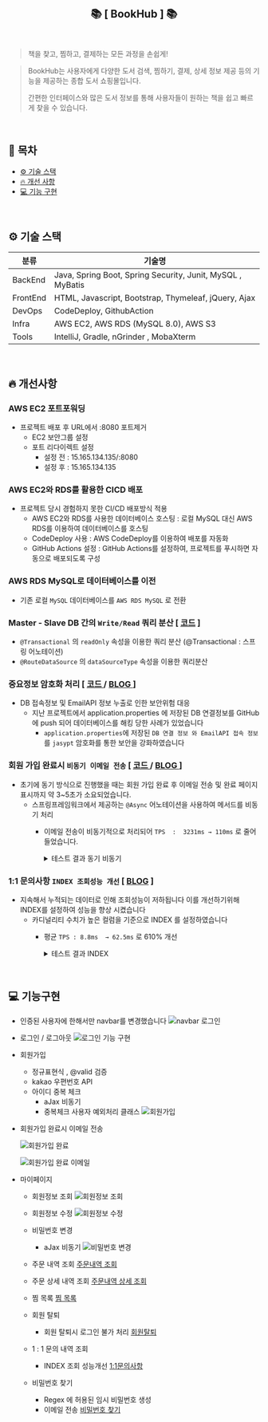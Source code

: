 <h2 align="center">📚 [ BookHub ] 📚</h2>

<br>

> 책을 찾고, 찜하고, 결제하는 모든 과정을 손쉽게!

>BookHub는 사용자에게 다양한 도서 검색, 찜하기, 결제, 상세 정보 제공 등의 기능을 제공하는 종합 도서 쇼핑몰입니다.
>
>간편한 인터페이스와 많은 도서 정보를 통해 사용자들이 원하는 책을 쉽고 빠르게 찾을 수 있습니다.





<br>

## 🐥 목차
- [⚙ 기술 스택](#기술-스택)
- [🔥 개선 사항](#개선-사항)
- [💻 기능 구현](#기능-구현)

<br>


## ⚙ 기술 스택 <a name="기술-스택"></a>


| 분류       | 기술명                                                        |
|----------|------------------------------------------------------------|
| BackEnd  | Java, Spring Boot, Spring Security, Junit, MySQL , MyBatis |
| FrontEnd | HTML, Javascript, Bootstrap,  Thymeleaf, jQuery, Ajax      |
| DevOps   | CodeDeploy, GithubAction                                   |
| Infra    | AWS EC2, AWS RDS (MySQL 8.0), AWS S3                       |
| Tools    | IntelliJ, Gradle, nGrinder , MobaXterm                     |

<br>


## 🔥 개선사항 <a name="개선-사항"></a><br>


### AWS EC2 포트포워딩
  - 프로젝트 배포 후 URL에서 :8080 포트제거
    - EC2 보안그룹 설정
    - 포트 리다이렉트 설정 
      -  설정 전 : 15.165.134.135/:8080 
      -  설정 후 : 15.165.134.135


### AWS EC2와 RDS를 활용한 CICD 배포
  - 프로젝트 당시 경험하지 못한 CI/CD 배포방식 적용
    - AWS EC2와 RDS를 사용한 데이터베이스 호스팅 : 로컬 MySQL 대신 AWS RDS를 이용하여 데이터베이스를 호스팅
    - CodeDeploy 사용 : AWS CodeDeploy를 이용하여 배포를 자동화
    - GitHub Actions 설정 : GitHub Actions를 설정하여, 프로젝트를 푸시하면 자동으로 배포되도록 구성


### AWS RDS MySQL로 데이터베이스를 이전
  - 기존 로컬 `MySQL` 데이터베이스를 `AWS RDS MySQL` 로 전환


### Master - Slave DB 간의 `Write/Read` 쿼리 분산 [ [코드](https://github.com/gi-dor/BookHub_AWS/blob/30fcb619ad22758e65fe71214f00f1c8ec493e8e/src/main/java/com/example/bookhub/config/DataSourceConfiguration.java#L16-L62) ]
  - `@Transactional` 의 `readOnly` 속성을 이용한 쿼리 분산 (@Transactional : 스프링 어노테이션)
  - `@RouteDataSource` 의 `dataSourceType` 속성을 이용한 쿼리분산


### 중요정보 암호화 처리 [ [ 코드 ](https://github.com/gi-dor/BookHub_AWS/blob/30fcb619ad22758e65fe71214f00f1c8ec493e8e/src/main/java/com/example/bookhub/config/JasyptConfig.java#L16-L35) / [ BLOG ](https://gi-dor.tistory.com/250) ]
  - DB 접속정보 및 EmailAPI 정보 누출로 인한 보안위험 대응
    - 지난 프로젝트에서 application.properties 에 저장된 DB 연결정보를 GitHub에 push 되어 데이터베이스를 해킹 당한 사례가 있었습니다
      - `application.properties`에 저장된 `DB 연결 정보 와 EmailAPI 접속 정보`를 `jasypt` 암호화를 통한 보안을 강화하였습니다
  

### 회원 가입 완료시 `비동기 이메일 전송` [ [ 코드 ](https://github.com/gi-dor/BookHub_AWS/blob/30fcb619ad22758e65fe71214f00f1c8ec493e8e/src/main/java/com/example/bookhub/config/AsyncConfig.java#L8-L21) / [ BLOG ](https://gi-dor.tistory.com/255) ]
  - 초기에 동기 방식으로 진행했을 때는 회원 가입 완료 후 이메일 전송 및 완료 페이지 표시까지 약 3~5초가 소요되었습니다.
    - 스프링프레임워크에서 제공하는 `@Async` 어노테이션을 사용하여  메서드를 비동기 처리
      - 이메일 전송이 비동기적으로 처리되어 `TPS  :  3231ms → 110ms`  로 줄어들었습니다.
      
        <details>
          <summary> 테스트 결과 동기 비동기 </summary>
          <br>
          <strong>[ 동기 ]</strong>
  
          ![동기 이메일](src/testImg/Async/동기회원가입.jpg)
          <br><br>
  
          <strong>[ 비동기 ]</strong>
  
          ![비동기 이메일](src/testImg/Async/비동기%20회원가입.jpg)
  
          <strong>[ 성능개선 비교 ]</strong>
  
          ![성능개선 비교](src/testImg/Async/동기%20비동기%20성능개선%20측정.jpg)
  
          </details>


### 1:1 문의사항 `INDEX 조회성능 개선`   [  [BLOG](https://gi-dor.tistory.com/252) ]

  - 지속해서 누적되는 데이터로 인해 조회성능이 저하됩니다 이를 개선하기위해  INDEX를 설정하여 성능을 향상 시켰습니다
    - 카디널리티 수치가 높은 컬럼을 기준으로 INDEX 를 설정하였습니다
      - 평균 `TPS : 8.8ms  → 62.5ms` 로 610% 개선
        <details>
        <summary>테스트 결과 INDEX</summary>
        <br>
        <strong> INDEX 적용 전 </strong>
    
        ![인덱스 사용하기 전](src/testImg/index/인덱스%20사용하기%20전.jpg)
        <br><br>
    
        <strong>INDEX 적용 후</strong>
    
        ![인덱스 사용하기 전](src/testImg/index/인덱스%20사용%20후.jpg)
    
        </details>


  <br>

## 💻 기능구현 <a name="기능-구현"></a>

  - 인증된 사용자에 한해서만 navbar를 변경했습니다
    ![navbar 로그인](src/testImg/Implementation/로그인_navbar.jpg)

  - 로그인 / 로그아웃
    ![로그인 기능 구현](src/testImg/Implementation/로그인.png)

  
- 회원가입
  - 정규표현식 , @valid 검증
  - kakao 우편번호 API
  - 아이디 중복 체크
    - aJax 비동기  
    - 중복체크 사용자 예외처리 클래스
  ![회원가입](src/testImg/Implementation/회원가입.png)  


- 회원가입 완료시 이메일 전송

    ![회원가입 완료](src/testImg/Implementation/회원가입_완료.png)

    ![회원가입 완료 이메일](src/testImg/Implementation/회원가입_완료_이메일.png)


- 마이페이지
  - 회원정보 조회 
    ![회원정보 조회](src/testImg/Implementation/회원정보.png)
  
  - 회원정보 수정
    ![회원정보 수정](src/testImg/Implementation/회원정보_수정.png)
  
  - 비밀번호 변경
    - aJax 비동기
    ![비밀번호 변경](src/testImg/Implementation/비밀번호_변경.png)
    
  - 주문 내역 조회
    [주문내역 조회](src/testImg/Implementation/주문내역_조회.png)
  
  - 주문 상세 내역 조회
    [주문내역 상세 조회](src/testImg/Implementation/주문_상세내역_조회.png)
  
  - 찜 목록
    [찜 목록](src/testImg/Implementation/찜목록.png)
  
  - 회원 탈퇴
    - 회원 탈퇴시 로그인 불가 처리
    [회원탈퇴](src/testImg/Implementation/회원_탈퇴.png)
    
  - 1 : 1 문의 내역 조회
    - INDEX 조회 성능개선
    [1:1문의사항](src/testImg/Implementation/문의사항.png)
    
  - 비밀번호 찾기
    - Regex 에 허용된 임시 비밀번호 생성 
    - 이메일 전송
    [비밀번호 찾기](src/testImg/Implementation/비밀번호_찾기.jpg)
  
